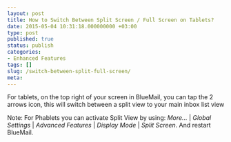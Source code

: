 ```yaml
---
layout: post
title: How to Switch Between Split Screen / Full Screen on Tablets?
date: 2015-05-04 10:31:18.000000000 +03:00
type: post
published: true
status: publish
categories:
- Enhanced Features
tags: []
slug: /switch-between-split-full-screen/
meta:
---
```


For tablets, on the top right of your screen in BlueMail, you can tap the 2 arrows icon, this will switch between a split view to your main inbox list view

Note: For Phablets you can activate Split View by using: *More...* \| *Global Settings* \| *Advanced Features* \| *Display Mode* \| *Split Screen*. And restart BlueMail.